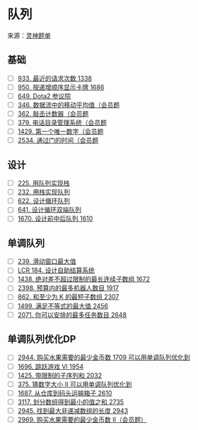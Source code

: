# 队列
来源：[灵神题单](https://leetcode.cn/circle/discuss/mOr1u6/)

## 基础
- [ ] [933. 最近的请求次数 1338](https://leetcode.cn/problems/number-of-recent-calls/)
- [ ] [950. 按递增顺序显示卡牌 1686](https://leetcode.cn/problems/reveal-cards-in-increasing-order/)
- [ ] [649. Dota2 参议院](https://leetcode.cn/problems/dota2-senate/)
- [ ] [346. 数据流中的移动平均值（会员题](https://leetcode.cn/problems/moving-average-from-data-stream/)
- [ ] [362. 敲击计数器（会员题](https://leetcode.cn/problems/design-hit-counter/)
- [ ] [379. 电话目录管理系统（会员题](https://leetcode.cn/problems/design-phone-directory/)
- [ ] [1429. 第一个唯一数字（会员题](https://leetcode.cn/problems/first-unique-number/)
- [ ] [2534. 通过门的时间（会员题](https://leetcode.cn/problems/time-taken-to-cross-the-door/)

## 设计
- [ ] [225. 用队列实现栈](https://leetcode.cn/problems/implement-stack-using-queues/)
- [ ] [232. 用栈实现队列](https://leetcode.cn/problems/implement-queue-using-stacks/)
- [ ] [622. 设计循环队列](https://leetcode.cn/problems/design-circular-queue/)
- [ ] [641. 设计循环双端队列](https://leetcode.cn/problems/design-circular-deque/)
- [ ] [1670. 设计前中后队列 1610](https://leetcode.cn/problems/design-front-middle-back-queue/)

## 单调队列
- [ ] [239. 滑动窗口最大值](https://leetcode.cn/problems/sliding-window-maximum/)
- [ ] [LCR 184. 设计自助结算系统](https://leetcode.cn/problems/dui-lie-de-zui-da-zhi-lcof/)
- [ ] [1438. 绝对差不超过限制的最长连续子数组 1672](https://leetcode.cn/problems/longest-continuous-subarray-with-absolute-diff-less-than-or-equal-to-limit/)
- [ ] [2398. 预算内的最多机器人数目 1917](https://leetcode.cn/problems/maximum-number-of-robots-within-budget/)
- [ ] [862. 和至少为 K 的最短子数组 2307](https://leetcode.cn/problems/shortest-subarray-with-sum-at-least-k/)
- [ ] [1499. 满足不等式的最大值 2456](https://leetcode.cn/problems/max-value-of-equation/)
- [ ] [2071. 你可以安排的最多任务数目 2648](https://leetcode.cn/problems/maximum-number-of-tasks-you-can-assign/)

## 单调队列优化DP
- [ ] [2944. 购买水果需要的最少金币数 1709 可以用单调队列优化到 ](https://leetcode.cn/problems/minimum-number-of-coins-for-fruits/)
- [ ] [1696. 跳跃游戏 VI 1954](https://leetcode.cn/problems/jump-game-vi/)
- [ ] [1425. 带限制的子序列和 2032](https://leetcode.cn/problems/constrained-subsequence-sum/)
- [ ] [375. 猜数字大小 II 可以用单调队列优化到](https://leetcode.cn/problems/guess-number-higher-or-lower-ii/)
- [ ] [1687. 从仓库到码头运输箱子 2610](https://leetcode.cn/problems/delivering-boxes-from-storage-to-ports/)
- [ ] [3117. 划分数组得到最小的值之和 2735](https://leetcode.cn/problems/minimum-sum-of-values-by-dividing-array/)
- [ ] [2945. 找到最大非递减数组的长度 2943](https://leetcode.cn/problems/find-maximum-non-decreasing-array-length/)
- [ ] [2969. 购买水果需要的最少金币数 II（会员题）](https://leetcode.cn/problems/minimum-number-of-coins-for-fruits-ii/)